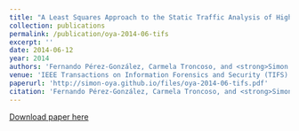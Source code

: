 ```yaml
---
title: "A Least Squares Approach to the Static Traffic Analysis of High-Latency Anonymous Communication Systems"
collection: publications
permalink: /publication/oya-2014-06-tifs
excerpt: ''
date: 2014-06-12
year: 2014
authors: 'Fernando Pérez-González, Carmela Troncoso, and <strong>Simon Oya</strong>'
venue: 'IEEE Transactions on Information Forensics and Security (TIFS)'
paperurl: 'http://simon-oya.github.io/files/oya-2014-06-tifs.pdf'
citation: 'Fernando Pérez-González, Carmela Troncoso, and <strong>Simon Oya</strong>. &quot;A Least Squares Approach to the Static Traffic Analysis of High-Latency Anonymous Communication Systems&quot; <i>IEEE Transactions on Information Forensics and Security</i>. (pp. 1341-1355). IEEE, 2014.'
---
```


[Download paper here](http://simon-oya.github.io/files/oya-2014-06-tifs.pdf)
